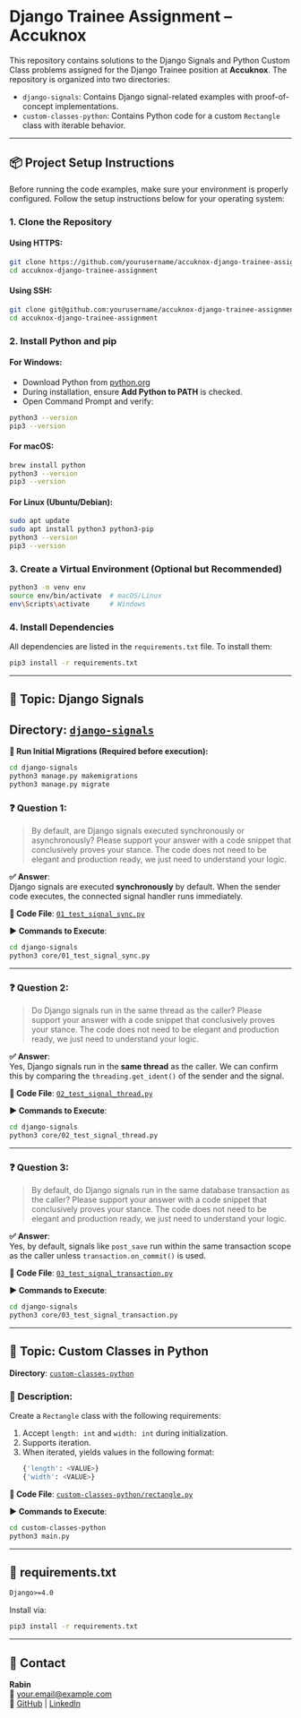 # Django Trainee Assignment – Accuknox

This repository contains solutions to the Django Signals and Python Custom Class problems assigned for the Django Trainee position at **Accuknox**. The repository is organized into two directories:

- `django-signals`: Contains Django signal-related examples with proof-of-concept implementations.
- `custom-classes-python`: Contains Python code for a custom `Rectangle` class with iterable behavior.

---

## 📦 Project Setup Instructions

Before running the code examples, make sure your environment is properly configured. Follow the setup instructions below for your operating system:

### 1. Clone the Repository

#### Using HTTPS:
```bash
git clone https://github.com/yourusername/accuknox-django-trainee-assignment.git
cd accuknox-django-trainee-assignment
```

#### Using SSH:
```bash
git clone git@github.com:yourusername/accuknox-django-trainee-assignment.git
cd accuknox-django-trainee-assignment
```

### 2. Install Python and pip

#### For **Windows**:
- Download Python from [python.org](https://www.python.org/downloads/)
- During installation, ensure **Add Python to PATH** is checked.
- Open Command Prompt and verify:
```bash
python3 --version
pip3 --version
```

#### For **macOS**:
```bash
brew install python
python3 --version
pip3 --version
```

#### For **Linux (Ubuntu/Debian)**:
```bash
sudo apt update
sudo apt install python3 python3-pip
python3 --version
pip3 --version
```

### 3. Create a Virtual Environment (Optional but Recommended)

```bash
python3 -m venv env
source env/bin/activate  # macOS/Linux
env\Scripts\activate     # Windows
```

### 4. Install Dependencies

All dependencies are listed in the `requirements.txt` file. To install them:

```bash
pip3 install -r requirements.txt
```

---

## 🧹 Topic: Django Signals

**Directory**: [`django-signals`](./django-signals)
---
**🔧 Run Initial Migrations (Required before execution):**
```bash
cd django-signals
python3 manage.py makemigrations
python3 manage.py migrate
```
### ❓ Question 1:
> By default, are Django signals executed synchronously or asynchronously? Please support your answer with a code snippet that conclusively proves your stance. The code does not need to be elegant and production ready, we just need to understand your logic.

**✅ Answer**:  
Django signals are executed **synchronously** by default. When the sender code executes, the connected signal handler runs immediately.

**📂 Code File**: [`01_test_signal_sync.py`](./django-signals/core/01_test_signal_sync.py)

**▶️ Commands to Execute**:
```bash
cd django-signals
python3 core/01_test_signal_sync.py
```

---

### ❓ Question 2:
> Do Django signals run in the same thread as the caller? Please support your answer with a code snippet that conclusively proves your stance. The code does not need to be elegant and production ready, we just need to understand your logic.

**✅ Answer**:  
Yes, Django signals run in the **same thread** as the caller. We can confirm this by comparing the `threading.get_ident()` of the sender and the signal.

**📂 Code File**: [`02_test_signal_thread.py`](./django-signals/core/02_test_signal_thread.py)

**▶️ Commands to Execute**:
```bash
cd django-signals
python3 core/02_test_signal_thread.py
```

---

### ❓ Question 3:
> By default, do Django signals run in the same database transaction as the caller? Please support your answer with a code snippet that conclusively proves your stance. The code does not need to be elegant and production ready, we just need to understand your logic.

**✅ Answer**:  
Yes, by default, signals like `post_save` run within the same transaction scope as the caller unless `transaction.on_commit()` is used.

**📂 Code File**: [`03_test_signal_transaction.py`](./django-signals/core/03_test_signal_transaction.py)

**▶️ Commands to Execute**:
```bash
cd django-signals
python3 core/03_test_signal_transaction.py
```

---

## 📆 Topic: Custom Classes in Python

**Directory**: [`custom-classes-python`](./custom-classes-python)

### 🔮 Description:
Create a `Rectangle` class with the following requirements:
1. Accept `length: int` and `width: int` during initialization.
2. Supports iteration.
3. When iterated, yields values in the following format:
   ```python
   {'length': <VALUE>}
   {'width': <VALUE>}
   ```

**📂 Code File**: [`custom-classes-python/rectangle.py`](./custom-classes-python/rectangle.py)

**▶️ Commands to Execute**:
```bash
cd custom-classes-python
python3 main.py
```

---

## 📄 requirements.txt

```txt
Django>=4.0
```

Install via:
```bash
pip3 install -r requirements.txt
```

---

## 📨 Contact

**Rabin**  
📧 your.email@example.com  
👤 [GitHub](https://github.com/yourusername) | [LinkedIn](https://linkedin.com/in/yourprofile)


